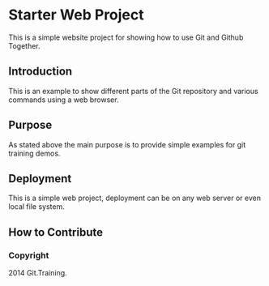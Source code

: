 # Starter Web Project

This is a simple website project for showing
how to use Git and Github Together.  

## Introduction 

This is an example to show different parts of
the Git repository and various commands using 
a web browser.

## Purpose

As stated above the main purpose is to provide
simple examples for git training demos. 

## Deployment

This is a simple web project, deployment can be on 
any web server or even local file system. 

## How to Contribute

### Copyright 

2014 Git.Training.